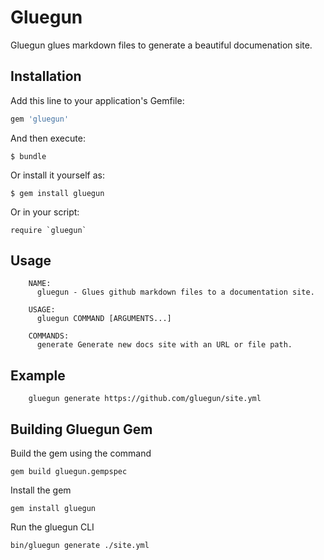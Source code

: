 # Gluegun
Gluegun glues markdown files to generate a beautiful documenation site.
 
## Installation

Add this line to your application's Gemfile:

```ruby
gem 'gluegun'
```

And then execute:

    $ bundle

Or install it yourself as:

    $ gem install gluegun

Or in your script:

    require `gluegun`
    
    
## Usage

        NAME:
          gluegun - Glues github markdown files to a documentation site.

        USAGE:
          gluegun COMMAND [ARGUMENTS...]

        COMMANDS:
          generate Generate new docs site with an URL or file path.
          
## Example

        gluegun generate https://github.com/gluegun/site.yml
        
## Building Gluegun Gem
Build the gem using the command 

```
gem build gluegun.gempspec
```

Install the gem
```
gem install gluegun
```

Run the gluegun CLI 
```
bin/gluegun generate ./site.yml
````
